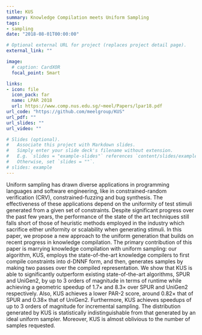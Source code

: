 ```yaml
---
title: KUS
summary: Knowledge Compilation meets Uniform Sampling
tags:
- sampling
date: "2018-08-01T00:00:00"

# Optional external URL for project (replaces project detail page).
external_link: ""

image:
  # caption: CardXOR
  focal_point: Smart

links:
- icon: file
  icon_pack: far
  name: LPAR 2018
  url: https://www.comp.nus.edu.sg/~meel/Papers/lpar18.pdf
url_code: "https://github.com/meelgroup/KUS"
url_pdf: ""
url_slides: ""
url_video: ""

# Slides (optional).
#   Associate this project with Markdown slides.
#   Simply enter your slide deck's filename without extension.
#   E.g. `slides = "example-slides"` references `content/slides/example-slides.md`.
#   Otherwise, set `slides = ""`.
# slides: example
---
```


Uniform sampling has drawn diverse applications in programming languages and software engineering, like in constrained-random verification (CRV), constrained-fuzzing and bug synthesis. The effectiveness of these applications depend on the uniformity of test stimuli generated from a given set of constraints. Despite significant progress over the past few years, the performance of the state of the art techniques still falls short of those of heuristic methods employed in the industry which sacrifice either uniformity or scalability when generating stimuli. In this paper, we propose a new approach to the uniform generation that builds on recent progress in knowledge compilation. The primary contribution of this paper is marrying knowledge compilation with uniform sampling: our algorithm, KUS, employs the state-of-the-art knowledge compilers to first compile constraints into d-DNNF form, and then, generates samples by making two passes over the compiled representation. We show that KUS is able to significantly outperform existing state-of-the-art algorithms, SPUR and UniGen2, by up to 3 orders of magnitude in terms of runtime while achieving a geometric speedup of $1.7\times$ and $8.3\times$ over SPUR and UniGen2 respectively. Also, KUS achieves a lower PAR-2 score, around $0.82\times$ that of SPUR and $0.38\times$ that of UniGen2. Furthermore, KUS achieves speedups of up to 3 orders of magnitude for incremental sampling. The distribution generated by KUS is statistically indistinguishable from that generated by an ideal uniform sampler. Moreover, KUS is almost oblivious to the number of samples requested.
